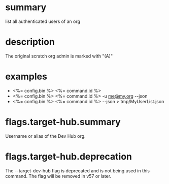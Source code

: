 # summary

list all authenticated users of an org

# description

The original scratch org admin is marked with "(A)"

# examples

- <%= config.bin %> <%= command.id %>
- <%= config.bin %> <%= command.id %> -u me@my.org --json
- <%= config.bin %> <%= command.id %> --json > tmp/MyUserList.json

# flags.target-hub.summary

Username or alias of the Dev Hub org.

# flags.target-hub.deprecation

The --target-dev-hub flag is deprecated and is not being used in this command. The flag will be removed in v57 or later.
